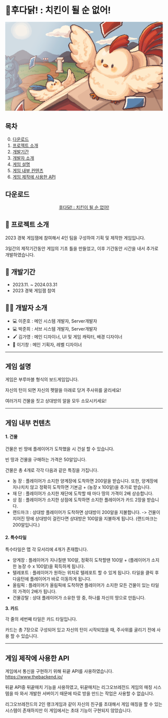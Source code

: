 # 🐓후다닭! : 치킨이 될 순 없어!
![후다닭Title](https://github.com/LKM0222/GameJam_1/blob/main/Assets/04.Image/Title/main.png?raw=true)

## 목차
0. [다운로드](#다운로드)
1. [프로젝트 소개](#-프로젝트-소개)
2. [개발기간](#-개발기간)
3. [개발자 소개](#%EF%B8%8F-개발자-소개)
4. [게임 설명](#게임-설명)
5. [게임 내부 컨텐츠](#게임-내부-컨텐츠)
6. [게임 제작에 사용한 API](#게임-제작에-사용한-api)



## 다운로드
 <center><a href="https://www.google.com/" target="_blank">후다닭! : 치킨이 될 순 없어!</a></center>



📜 프로젝트 소개
----
2023 경북 게임잼에 참여해서 4인 팀을 구성하여 기획 및 제작한 게임입니다.

3일간의 제작기간동안 게임의 기초 틀을 만들었고, 이후 기간동안 시간을 내서 추가로 개발하였습니다.


📆 개발기간
----
+ 2023.11. ~ 2024.03.31
+ 2023 경북 게임잼 참여


🙋‍♂️ 개발자 소개
---
+ 💻 이준호 : 메인 시스템 개발자, Server개발자
+ 💻 박준희 : 서브 시스템 개발자, Server개발자
+ 🖌️ 김가영 : 메인 디자이너, UI 및 게임 캐릭터, 배경 디자이너
+ 📒 이기창 : 메인 기획자, 레벨 디자이너

----
## 게임 설명

게임은 부루마블 형식의 보드게임입니다.

자신의 턴이 되면 자신의 펫말을 아래로 당겨 주사위를 굴리세요!

여러가지 건물을 짓고 상대방의 알을 모두 소모시키세요!

----
## 게임 내부 컨텐츠
#### **1. 건물**

건물은 빈 땅에 플레이어가 도착했을 시 건설 할 수 있습니다.

빈 땅과 건물을 구매하는 가격은 50알입니다.

건물은 총 4개로 각각 다음과 같은 특징을 가집니다.
+ 농    장 : 플레이어가 소지한 양계장에 도착하면 200알을 받습니다. 또한, 양계장에 지나치치 않고 정확히 도착하면 기본금 + (농장 x 100알)을 추가로 받습니다.
+ 재    단 : 플레이어가 소지한 재단에 도착할 때 마다 땅의 가격이 2배 상승합니다.
+ 상    점 : 플레이어가 소지한 상점에 도착하면 소지한 플레이어가 카드 2장을 받습니다.
+ 랜드마크 : 상대방 플레이어가 도착하면 상대방이 200알을 지불합니다.
-> 건물이 지어진 땅에 상대방이 걸린다면 상대방은 100알을 지불하게 됩니다. (랜드마크는 200알입니다.)

#### **2. 특수타일**

특수타일은 맵 각 모서리에 4개가 존재합니다.
+ 양계장 : 플레이어가 지나칠땐 100알, 정확히 도착할땐 100알 + (플레이어가 소지한 농장 수 x 100알)을 획득하게 됩니다.
+ 텔레포트 : 플레이어가 원하는 위치로 텔레포트 할 수 있게 됩니다. 타일을 클릭 후 다음턴에 플레이어가 바로 이동하게 됩니다.
+ 올림픽 : 플레이어가 올림픽에 도착하면 플레이어가 소지한 모든 건물이 있는 타일의 가격이 2배가 됩니다.
+ 건물강탈 : 상대 플레이어가 소유한 땅 중, 하나를 자신의 땅으로 만듭니다.

**3. 카드**

각 줄의 세번째 타일은 카드 타일입니다.

카드는 총 7장으로 구성되어 있고 자신의 턴이 시작되었을 때, 주사위를 굴리기 전에 사용 할 수 있습니다.


----
## 게임 제작에 사용한 API
게임에서 통신을 구현하기 위해 뒤끝 API를 사용하였습니다. <https://www.thebackend.io/>

뒤끝 API중 뒤끝매치 기능을 사용하였고, 뒤끝매치는 리그오브레전드 게임의 매칭 시스템을 따 와서 개발한 서버이기 때문에 따로 방을 만드는 작업은 사용할 수 없습니다.

리그오브레전드의 2인 랭크게임과 같이 자신의 친구를 초대해서 게임 매칭을 할 수 있는 시스템이 존재하지만 이 게임에서는 초대 기능이 구현되지 않았습니다.

<!--
제목 : # 제목 (#의 갯수만큼 크기가 작아진다 1~6개의 #을 쓸 수 있다.)
      # 제목 1
      ## 제목 2
      ### 제목 3
      #### 제목 4
      ##### 제목 5
      ###### 제목 6
이미지를 추가할때 : ![이미지 이름](이미지 링크)
줄바꿈 : 엔터두번
글 강조 (Bold) : **강조할 텍스트**
구분선 : ---(3개이상)
불릿 : 문단 맨 앞에 까만 점을 불릿이라고 한다.
        + 를 쓰거나
        - 를 써도 되고
        * 를 써도된다.
          * tap을 하면 들여쓰기로 빈 불릿이 생성된다.
인용문 : > 인용할 말
하이퍼 링크 : <링크 주소> <>로 묶으면 하이퍼링크


-->
